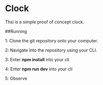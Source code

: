 # Clock

Thsi is a simple proof of concept clock.

##Running

1: Clone the git repository onto your computer.

2: Navigate into the repository using your CLI.

3: Enter **npm install** into your cli

4: Enter **npm run dev** into your cli

5: Observe
